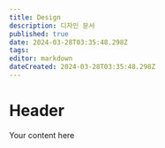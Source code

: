```yaml
---
title: Design
description: 디자인 문서 
published: true
date: 2024-03-28T03:35:48.298Z
tags: 
editor: markdown
dateCreated: 2024-03-28T03:35:48.298Z
---
```


# Header
Your content here
